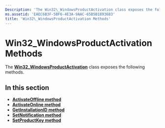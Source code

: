 ```yaml
---
Description: 'The Win32\_WindowsProductActivation class exposes the following methods.'
ms.assetid: 'EAEC6B3F-5BF6-4E3A-9AAC-65B5B18936B3'
title: 'Win32\_WindowsProductActivation Methods'
---
```


# Win32\_WindowsProductActivation Methods

The [**Win32\_WindowsProductActivation**](win32-windowsproductactivation.md) class exposes the following methods.

## In this section

-   [**ActivateOffline method**](activateoffline-method-in-class-win32-windowsproductactivation.md)
-   [**ActivateOnline method**](activateonline-method-in-class-win32-windowsproductactivation.md)
-   [**GetInstallationID method**](getinstallationid-method-in-class-win32-windowsproductactivation.md)
-   [**SetNotification method**](setnotification-method-in-class-win32-windowsproductactivation.md)
-   [**SetProductKey method**](setproductkey-method-in-class-win32-windowsproductactivation.md)

 

 



